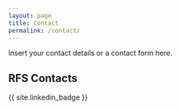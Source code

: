 ```yaml
---
layout: page
title: Contact
permalink: /contact/
---
```


Insert your contact details or a contact form here.

## RFS Contacts

{{ site.linkedin_badge }}
